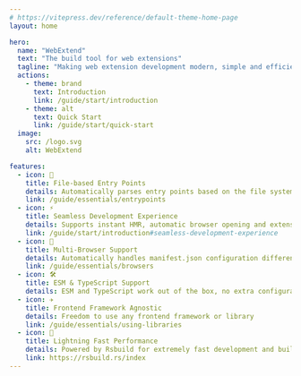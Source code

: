 ```yaml
---
# https://vitepress.dev/reference/default-theme-home-page
layout: home

hero:
  name: "WebExtend"
  text: "The build tool for web extensions"
  tagline: "Making web extension development modern, simple and efficient."
  actions:
    - theme: brand
      text: Introduction
      link: /guide/start/introduction
    - theme: alt
      text: Quick Start
      link: /guide/start/quick-start
  image:
    src: /logo.svg
    alt: WebExtend

features:
  - icon: 📝
    title: File-based Entry Points
    details: Automatically parses entry points based on the file system, reducing manifest.json configuration burden
    link: /guide/essentials/entrypoints
  - icon: ⚡️
    title: Seamless Development Experience
    details: Supports instant HMR, automatic browser opening and extension running
    link: /guide/start/introduction#seamless-development-experience
  - icon: 🧭
    title: Multi-Browser Support
    details: Automatically handles manifest.json configuration differences for easy multi-browser support
    link: /guide/essentials/browsers
  - icon: 🛠️
    title: ESM & TypeScript Support
    details: ESM and TypeScript work out of the box, no extra configuration needed
  - icon: ✈️
    title: Frontend Framework Agnostic
    details: Freedom to use any frontend framework or library
    link: /guide/essentials/using-libraries
  - icon: 🚀
    title: Lightning Fast Performance
    details: Powered by Rsbuild for extremely fast development and building
    link: https://rsbuild.rs/index
---
```

